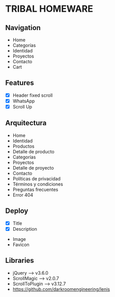 # TRIBAL HOMEWARE

## Navigation
- Home
- Categorías
- Identidad
- Proyectos
- Contacto
- Cart

## Features
- [x] Header fixed scroll
- [x] WhatsApp
- [x] Scroll Up

## Arquitectura
- Home
- Identidad
- Productos
- Detalle de producto
- Categorías
- Proyectos
- Detalle de proyecto
- Contacto
- Políticas de privacidad
- Términos y condiciones
- Preguntas frecuentes
- Error 404

## Deploy
- [x] Title
- [x] Description
- Image
- Favicon

## Libraries
- jQuery –> v3.6.0
- ScrollMagic –> v2.0.7
- ScrollToPlugin –> v3.12.7
- https://github.com/darkroomengineering/lenis

